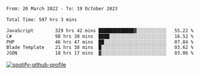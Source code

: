<!--START_SECTION:waka-->

```txt
From: 20 March 2022 - To: 19 October 2023

Total Time: 597 hrs 3 mins

JavaScript        329 hrs 42 mins █████████████▓░░░░░░░░░░░   55.22 %
C#                98 hrs 38 mins  ████░░░░░░░░░░░░░░░░░░░░░   16.52 %
PHP               46 hrs 47 mins  ██░░░░░░░░░░░░░░░░░░░░░░░   07.84 %
Blade Template    21 hrs 38 mins  █░░░░░░░░░░░░░░░░░░░░░░░░   03.62 %
JSON              18 hrs 17 mins  ▓░░░░░░░░░░░░░░░░░░░░░░░░   03.06 %
```

<!--END_SECTION:waka-->
[![spotify-github-profile](https://spotify-github-profile.vercel.app/api/view?uid=c00zprrvy9xiloa9qnco3hmng&cover_image=true&theme=novatorem&show_offline=false&background_color=121212&bar_color=53b14f&bar_color_cover=false)](https://spotify-github-profile.vercel.app/api/view?uid=c00zprrvy9xiloa9qnco3hmng&redirect=true)



